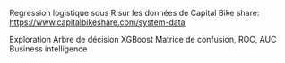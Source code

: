 Regression logistique sous R sur les données de Capital Bike share: 
https://www.capitalbikeshare.com/system-data

Exploration
Arbre de décision
XGBoost
Matrice de confusion, ROC, AUC
Business intelligence